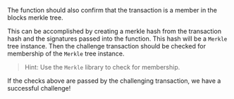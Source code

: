 The function should also confirm that the transaction is a member in the blocks merkle tree.

This can be accomplished by creating a merkle hash from the transaction hash and the signatures passed into the function. This hash will be a `Merkle` tree instance. Then the challenge transaction should be checked for membership of the `Merkle` tree instance.

> Hint: Use the `Merkle` library to check for membership.

If the checks above are passed by the challenging transaction, we have a successful challenge!
